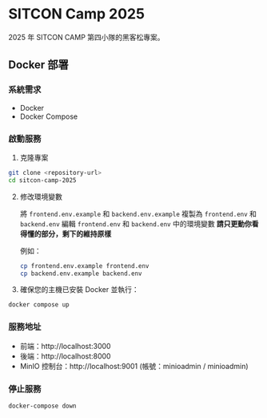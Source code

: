 # SITCON Camp 2025

2025 年 SITCON CAMP 第四小隊的黑客松專案。

## Docker 部署

### 系統需求

- Docker
- Docker Compose

### 啟動服務

1. 克隆專案

```bash
git clone <repository-url>
cd sitcon-camp-2025
```

2. 修改環境變數

   將 `frontend.env.example` 和 `backend.env.example` 複製為 `frontend.env` 和 `backend.env`
   編輯 `frontend.env` 和 `backend.env` 中的環境變數
   **請只更動你看得懂的部分，剩下的維持原樣**

   例如：

   ```bash
   cp frontend.env.example frontend.env
   cp backend.env.example backend.env
   ```

3. 確保您的主機已安裝 Docker 並執行：

```bash
docker compose up
```

### 服務地址

- 前端：http://localhost:3000
- 後端：http://localhost:8000
- MinIO 控制台：http://localhost:9001 (帳號：minioadmin / minioadmin)

### 停止服務

```bash
docker-compose down
```
